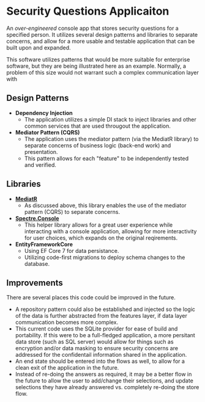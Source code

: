 # Security Questions Applicaiton
An *over-engineered* console app that stores security questions for a specified person.  It utilizes
several design patterns and libraries to separate concerns, and allow for a more usable and testable
application that can be built upon and expanded.

This software utilizes patterns that would be more suitable for enterprise software, but they are
being illustrated here as an example.  Normally, a problem of this size would not warrant such a
complex communication layer with 

## Design Patterns
- **Dependency Injection**
	- The application utilizes a simple DI stack to inject libraries and other common services that are used
	througout the application.
- **Mediator Pattern (CQRS)**
	- The application uses the mediator pattern (via the MediatR library) to separate concerns of
	business logic (back-end work) and presentation.
	- This pattern allows for each "feature" to be independently tested and verified.

## Libraries
- **[MediatR](https://github.com/jbogard/MediatR)**
	- As discussed above, this library enables the use of the mediator pattern (CQRS) to separate concerns.
- **[Spectre.Console](https://github.com/spectreconsole/spectre.console)**
	- This helper library allows for a great user experience while interacting with a console
	application, allowing for more interactivity for user choices, which expands on the original
	reqirements.
- **EntityFrameworkCore**
	- Using EF Core 7 for data persistance.
	- Utilizing code-first migrations to deploy schema changes to the database.


## Improvements
There are several places this code could be improved in the future.
- A repository pattern could also be established and injected so the logic of the data is further
abstracted from the features layer, if data layer communication becomes more complex.
- This current code uses the SQLite provider for ease of build and portability.  If this were to be
a full-fledged application, a more persitant data store (such as SQL server) would allow for things such
as encryption and/or data masking to ensure security concerns are addressed for the confidentail
information shared in the application.
- An end state should be entered into the flows as well, to allow for a clean exit of the application
in the future.
- Instead of re-doing the answers as required, it may be a better flow in the future to allow the user
to add/change their selections, and update selections they have already answered vs. completely
re-doing the store flow.